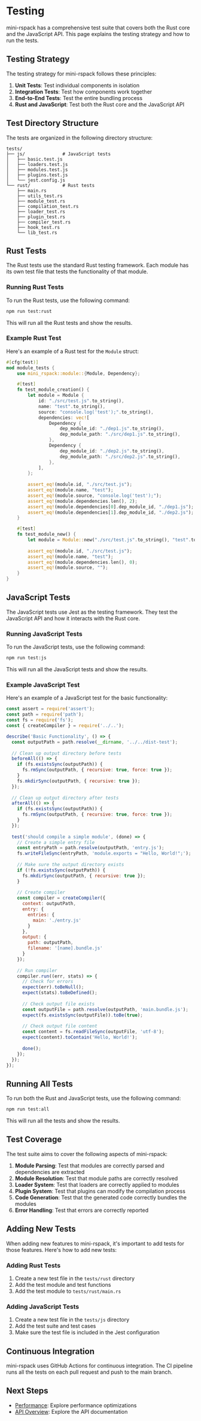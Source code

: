 # Testing

mini-rspack has a comprehensive test suite that covers both the Rust core and the JavaScript API. This page explains the testing strategy and how to run the tests.

## Testing Strategy

The testing strategy for mini-rspack follows these principles:

1. **Unit Tests**: Test individual components in isolation
2. **Integration Tests**: Test how components work together
3. **End-to-End Tests**: Test the entire bundling process
4. **Rust and JavaScript**: Test both the Rust core and the JavaScript API

## Test Directory Structure

The tests are organized in the following directory structure:

```
tests/
├── js/              # JavaScript tests
│   ├── basic.test.js
│   ├── loaders.test.js
│   ├── modules.test.js
│   ├── plugins.test.js
│   └── jest.config.js
└── rust/            # Rust tests
    ├── main.rs
    ├── utils_test.rs
    ├── module_test.rs
    ├── compilation_test.rs
    ├── loader_test.rs
    ├── plugin_test.rs
    ├── compiler_test.rs
    ├── hook_test.rs
    └── lib_test.rs
```

## Rust Tests

The Rust tests use the standard Rust testing framework. Each module has its own test file that tests the functionality of that module.

### Running Rust Tests

To run the Rust tests, use the following command:

```bash
npm run test:rust
```

This will run all the Rust tests and show the results.

### Example Rust Test

Here's an example of a Rust test for the `Module` struct:

```rust
#[cfg(test)]
mod module_tests {
    use mini_rspack::module::{Module, Dependency};

    #[test]
    fn test_module_creation() {
        let module = Module {
            id: "./src/test.js".to_string(),
            name: "test".to_string(),
            source: "console.log('test');".to_string(),
            dependencies: vec![
                Dependency {
                    dep_module_id: "./dep1.js".to_string(),
                    dep_module_path: "./src/dep1.js".to_string(),
                },
                Dependency {
                    dep_module_id: "./dep2.js".to_string(),
                    dep_module_path: "./src/dep2.js".to_string(),
                },
            ],
        };
        
        assert_eq!(module.id, "./src/test.js");
        assert_eq!(module.name, "test");
        assert_eq!(module.source, "console.log('test');");
        assert_eq!(module.dependencies.len(), 2);
        assert_eq!(module.dependencies[0].dep_module_id, "./dep1.js");
        assert_eq!(module.dependencies[1].dep_module_id, "./dep2.js");
    }

    #[test]
    fn test_module_new() {
        let module = Module::new("./src/test.js".to_string(), "test".to_string());
        
        assert_eq!(module.id, "./src/test.js");
        assert_eq!(module.name, "test");
        assert_eq!(module.dependencies.len(), 0);
        assert_eq!(module.source, "");
    }
}
```

## JavaScript Tests

The JavaScript tests use Jest as the testing framework. They test the JavaScript API and how it interacts with the Rust core.

### Running JavaScript Tests

To run the JavaScript tests, use the following command:

```bash
npm run test:js
```

This will run all the JavaScript tests and show the results.

### Example JavaScript Test

Here's an example of a JavaScript test for the basic functionality:

```javascript
const assert = require('assert');
const path = require('path');
const fs = require('fs');
const { createCompiler } = require('../..');

describe('Basic Functionality', () => {
  const outputPath = path.resolve(__dirname, '../../dist-test');
  
  // Clean up output directory before tests
  beforeAll(() => {
    if (fs.existsSync(outputPath)) {
      fs.rmSync(outputPath, { recursive: true, force: true });
    }
    fs.mkdirSync(outputPath, { recursive: true });
  });
  
  // Clean up output directory after tests
  afterAll(() => {
    if (fs.existsSync(outputPath)) {
      fs.rmSync(outputPath, { recursive: true, force: true });
    }
  });
  
  test('should compile a simple module', (done) => {
    // Create a simple entry file
    const entryPath = path.resolve(outputPath, 'entry.js');
    fs.writeFileSync(entryPath, 'module.exports = "Hello, World!";');
    
    // Make sure the output directory exists
    if (!fs.existsSync(outputPath)) {
      fs.mkdirSync(outputPath, { recursive: true });
    }
    
    // Create compiler
    const compiler = createCompiler({
      context: outputPath,
      entry: {
        entries: {
          main: './entry.js'
        }
      },
      output: {
        path: outputPath,
        filename: '[name].bundle.js'
      }
    });
    
    // Run compiler
    compiler.run((err, stats) => {
      // Check for errors
      expect(err).toBeNull();
      expect(stats).toBeDefined();
      
      // Check output file exists
      const outputFile = path.resolve(outputPath, 'main.bundle.js');
      expect(fs.existsSync(outputFile)).toBe(true);
      
      // Check output file content
      const content = fs.readFileSync(outputFile, 'utf-8');
      expect(content).toContain('Hello, World!');
      
      done();
    });
  });
});
```

## Running All Tests

To run both the Rust and JavaScript tests, use the following command:

```bash
npm run test:all
```

This will run all the tests and show the results.

## Test Coverage

The test suite aims to cover the following aspects of mini-rspack:

1. **Module Parsing**: Test that modules are correctly parsed and dependencies are extracted
2. **Module Resolution**: Test that module paths are correctly resolved
3. **Loader System**: Test that loaders are correctly applied to modules
4. **Plugin System**: Test that plugins can modify the compilation process
5. **Code Generation**: Test that the generated code correctly bundles the modules
6. **Error Handling**: Test that errors are correctly reported

## Adding New Tests

When adding new features to mini-rspack, it's important to add tests for those features. Here's how to add new tests:

### Adding Rust Tests

1. Create a new test file in the `tests/rust` directory
2. Add the test module and test functions
3. Add the test module to `tests/rust/main.rs`

### Adding JavaScript Tests

1. Create a new test file in the `tests/js` directory
2. Add the test suite and test cases
3. Make sure the test file is included in the Jest configuration

## Continuous Integration

mini-rspack uses GitHub Actions for continuous integration. The CI pipeline runs all the tests on each pull request and push to the main branch.

## Next Steps

- [Performance](/advanced/performance): Explore performance optimizations
- [API Overview](/api/): Explore the API documentation
